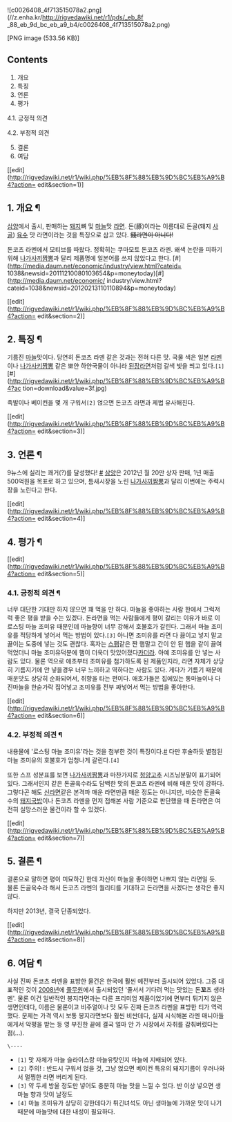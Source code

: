 ![c0026408_4f713515078a2.png](//z.enha.kr/http://rigvedawiki.net/r1/pds/_eb_8f
_88_eb_9d_bc_eb_a9_b4/c0026408_4f713515078a2.png)

[PNG image (533.56 KB)]

## Contents

    

1. 개요 
2. 특징 
3. 언론 
4. 평가 
    

4.1. 긍정적 의견

4.2. 부정적 의견

5. 결론 
6. 여담 

[[edit](http://rigvedawiki.net/r1/wiki.php/%EB%8F%88%EB%9D%BC%EB%A9%B4?action=
edit&section=1)]

## 1. 개요 ¶

[삼양](%EC%82%BC%EC%96%91.md)에서 출시, 판매하는 [돼지](%EB%8F%BC%EC%A7%80.md)뼈 및
[마늘](%EB%A7%88%EB%8A%98.md)맛 [라면](%EB%9D%BC%EB%A9%B4.md). 돈(豚)이라는 이름대로
돈골(돼지 [사골](%EC%82%AC%EA%B3%A8.md)) [육수](%EC%9C%A1%EC%88%98.md) 맛 라면이라는
것을 특징으로 삼고 있다. <del>錢라면이 아니다!</del>

  

돈코츠 라멘에서 모티브를 따왔다. 정확히는 쿠마모토 돈코츠 라멘. 왜색 논란을 피하기 위해 [나가사끼짬뽕](%EB%82%98%EA%B0%80%EC%82%AC%EB%81%BC%20%EC%A7%AC%EB%BD%95.md)과 달리 제품명에
일본어를 쓰지 않았다고 한다. [#](http://media.daum.net/economic/industry/view.html?cateid=
1038&newsid=20111210080103654&p=moneytoday)[#](http://media.daum.net/economic/
industry/view.html?cateid=1038&newsid=20120213110110894&p=moneytoday)

  

[[edit](http://rigvedawiki.net/r1/wiki.php/%EB%8F%88%EB%9D%BC%EB%A9%B4?action=
edit&section=2)]

## 2. 특징 ¶

기름진 [마늘](%EB%A7%88%EB%8A%98.md)맛이다. 당연히 돈코츠 라멘 같은 것과는 전혀 다른 맛. 국물 색은 일본
[라멘](%EB%9D%BC%EB%A9%98.md)이나 [나가사키짬뽕](%EB%82%98%EA%B0%80%EC%82%AC%ED%82%A4%20%EC%A7%AC%EB%BD%95.md) 같은 뽀얀
하얀국물이 아니라 [된장라면](%EB%90%9C%EC%9E%A5%EB%9D%BC%EB%A9%B4.md)처럼 갈색 빛을 띄고
있다.`[1]` [#](http://rigvedawiki.net/r1/wiki.php/%EB%8F%88%EB%9D%BC%EB%A9%B4?ac
tion=download&value=3f.jpg)

  

족발이나 베이컨을 몇 개 구워서`[2]` 얹으면 돈코츠 라면과 제법 유사해진다.

  

[[edit](http://rigvedawiki.net/r1/wiki.php/%EB%8F%88%EB%9D%BC%EB%A9%B4?action=
edit&section=3)]

## 3. 언론 ¶

9뉴스에 실리는 쾌거(?)를 달성했다! [#](http://www.youtube.com/watch?v=7cS_UVYYX7AKBS)
[삼양](%EC%82%BC%EC%96%91.md)은 2012년 월 20만 상자 판매, 1년 매출 500억원을 목표로 하고 있으며,
틈새시장을 노린 [나가사끼짬뽕](%EB%82%98%EA%B0%80%EC%82%AC%EB%81%BC%20%EC%A7%AC%EB%BD%95.md)과 달리 이번에는
주력시장을 노린다고 한다.

  

[[edit](http://rigvedawiki.net/r1/wiki.php/%EB%8F%88%EB%9D%BC%EB%A9%B4?action=
edit&section=4)]

## 4. 평가 ¶

[[edit](http://rigvedawiki.net/r1/wiki.php/%EB%8F%88%EB%9D%BC%EB%A9%B4?action=
edit&section=5)]

### 4.1. 긍정적 의견 ¶

너무 대단한 기대만 하지 않으면 꽤 먹을 만 하다. 마늘을 좋아하는 사람 한에서 그럭저럭 좋은 평을 받을 수는 있겠다. 돈라면을 먹는
사람들에게 평이 갈리는 이유가 바로 이 로스팅 마늘 조미유 때문인데 마늘향이 너무 강해서 호불호가 갈린다. 그래서 마늘 조미유를 적당하게
넣어서 먹는 방법이 있다.`[3]` 아니면 조미유를 라면 다 끓이고 넣지 말고 끓이는 도중에 넣는 것도 괜찮다. 혹자는
[스팸](%EC%8A%A4%ED%8C%B8.md)같은 짠 햄말고 간이 안 된 햄을 같이 끓여먹었더니 마늘 조미유덕분에 햄이 더욱더
맛있어졌다[카더라](%EC%B9%B4%EB%8D%94%EB%9D%BC.md). 아예 조미유를 안 넣는 사람도 있다. 물론 역으로
애초부터 조미유를 첨가하도록 된 제품인지라, 라면 자체가 상당히 기름지기에 안 넣을경우 너무 느끼하고 역하다는 사람도 있다. 게다가 기름기
때문에 매운맛도 상당히 순화되어서, 취향을 타는 편이다. 애호가들은 집에있는 통마늘이나 다진마늘을 한숟가락 집어넣고 조미유를 전부 짜넣어서
먹는 방법을 좋아한다.

  

[[edit](http://rigvedawiki.net/r1/wiki.php/%EB%8F%88%EB%9D%BC%EB%A9%B4?action=
edit&section=6)]

### 4.2. 부정적 의견 ¶

내용물에 '로스팅 마늘 조미유'라는 것을 첨부한 것이
특징이다.[#](http://pds22.egloos.com/pds/201203/18/91/d0025291_4f65cf6244cc4.jpg)
다만 후술하듯 별첨된 마늘 조미유의 호불호가 엄청나게 갈린다.`[4]`

  

또한 스프 성분표를 보면 [나가사끼짬뽕](%EB%82%98%EA%B0%80%EC%82%AC%EB%81%BC%20%EC%A7%AC%EB%BD%95.md)과 마찬가지로
[청양고추](%EC%B2%AD%EC%96%91%EA%B3%A0%EC%B6%94.md) 시즈닝분말이 표기되어 있다. 그래서인지 같은
돈골육수라도 담백한 맛의 돈코츠 라멘에 비해 매운 맛이 강하다. 그렇다곤 해도
[신라면](%EC%8B%A0%EB%9D%BC%EB%A9%B4.md)같은 본격파 매운 라면만큼 매운 정도는 아니지만, 비슷한 돈골육수의
[돼지국밥](%EB%8F%BC%EC%A7%80%EA%B5%AD%EB%B0%A5.md)이나 돈코츠 라멘을 먼저 접해본 사람 기준으로
판단했을 때 돈라면은 여전히 실망스러운 물건이라 할 수 있겠다.

  

[[edit](http://rigvedawiki.net/r1/wiki.php/%EB%8F%88%EB%9D%BC%EB%A9%B4?action=
edit&section=7)]

## 5. 결론 ¶

결론으로 말하면 평이 미묘하긴 한데 자신이 마늘을 좋아하면 나쁘지 않는 라면일 듯.  
물론 돈골육수라 해서 돈코츠 라멘의 퀄리티를 기대하고 돈라면을 사겠다는 생각은 좋지 않다.

  

하지만 2013년, 결국 단종되었다.

  

[[edit](http://rigvedawiki.net/r1/wiki.php/%EB%8F%88%EB%9D%BC%EB%A9%B4?action=
edit&section=8)]

## 6. 여담 ¶

사실 진짜 돈코츠 라멘을 표방한 물건은 한국에 훨씬 예전부터 출시되어 있었다. 그중 대표적인 것이
[2008년](2008%EB%85%84.md)에 [풀무원](%ED%92%80%EB%AC%B4%EC%9B%90.md)에서 출시되었던
'줄서서 기다려 먹는 맛있는 돈**꼬**츠 생라멘'. 물론 이건 일반적인 봉지라면과는 다른 프리미엄 제품이었기에 면부터 튀기지 않은
생면인데다, 이름은 물론이고 비주얼이나 맛 모두 진짜 돈코츠 라멘을 표방한 티가 역력했다. 문제는 가격 역시 보통 봉지라면보다 훨씬
비싼데다, 실제 시식해본 라멘 매니아들에게서 악평을 받는 등 영 부진한 끝에 결국 얼마 안 가 시장에서 자취를 감춰버렸다는 점(…).

  

`\----`

  * `[1]` 맛 자체가 마늘 슬라이스랑 마늘유탓인지 마늘에 지배되어 있다.
  * `[2]` 주의! : 반드시 구워서 얹을 것, 그냥 얹으면 베이컨 특유의 돼지기름이 우러나와서 멀쩡한 라면 버리게 된다.
  * `[3]` 약 두세 방울 정도만 넣어도 충분히 마늘 맛을 느낄 수 있다. 반 이상 넣으면 생마늘 향과 맛이 날정도
  * `[4]` 마늘 조미유가 상당히 강한데다가 튀긴녀석도 아닌 생마늘에 가까운 맛이 나기 때문에 마늘맛에 대한 내성이 필요하다.

